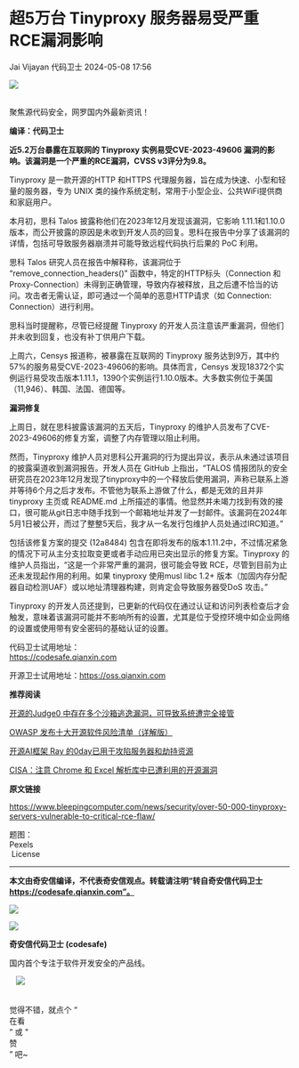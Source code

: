 #  超5万台 Tinyproxy 服务器易受严重RCE漏洞影响   
Jai Vijayan  代码卫士   2024-05-08 17:56  
  
![](https://mmbiz.qpic.cn/mmbiz_gif/Az5ZsrEic9ot90z9etZLlU7OTaPOdibteeibJMMmbwc29aJlDOmUicibIRoLdcuEQjtHQ2qjVtZBt0M5eVbYoQzlHiaw/640?wx_fmt=gif "")  
  
   
聚焦源代码安全，网罗国内外最新资讯！  
  
**编译：代码卫士**  
  
**近5.2万台暴露在互联网的 Tinyproxy 实例易受CVE-2023-49606 漏洞的影响。该漏洞是一个严重的RCE漏洞，CVSS v3评分为9.8。**  
  
  
  
Tinyproxy 是一款开源的HTTP 和HTTPS 代理服务器，旨在成为快速、小型和轻量的服务器，专为 UNIX 类的操作系统定制，常用于小型企业、公共WiFi提供商和家庭用户。  
  
本月初，思科 Talos 披露称他们在2023年12月发现该漏洞，它影响 1.11.1和1.10.0版本，而公开披露的原因是未收到开发人员的回复。思科在报告中分享了该漏洞的详情，包括可导致服务器崩溃并可能导致远程代码执行后果的 PoC 利用。  
  
思科 Talos 研究人员在报告中解释称，该漏洞位于 “remove_connection_headers()” 函数中，特定的HTTP标头（Connection 和 Proxy-Connection）未得到正确管理，导致内存被释放，且之后遭不恰当的访问。攻击者无需认证，即可通过一个简单的恶意HTTP请求（如 Connection: Connection）进行利用。  
  
思科当时提醒称，尽管已经提醒 Tinyproxy 的开发人员注意该严重漏洞，但他们并未收到回复，也没有补丁供用户下载。  
  
上周六，Censys 报道称，被暴露在互联网的 Tinyproxy 服务达到9万，其中约57%的服务易受CVE-2023-49606的影响。具体而言，Censys 发现18372个实例运行易受攻击版本1.11.1，1390个实例运行1.10.0版本。大多数实例位于美国（11,946）、韩国、法国、德国等。  
  
  
**漏洞修复**  
  
  
上周日，就在思科披露该漏洞的五天后，Tinyproxy 的维护人员发布了CVE-2023-49606的修复方案，调整了内存管理以阻止利用。  
  
然而，Tinyproxy 维护人员对思科公开漏洞的行为提出异议，表示从未通过该项目的披露渠道收到漏洞报告。开发人员在 GitHub 上指出，“TALOS 情报团队的安全研究员在2023年12月发现了tinyproxy中的一个释放后使用漏洞，声称已联系上游并等待6个月之后才发布。不管他为联系上游做了什么，都是无效的且并非 tinyproxy 主页或 README.md 上所描述的事情。他显然并未竭力找到有效的接口，很可能从git日志中随手找到一个邮箱地址并发了一封邮件。该漏洞在2024年5月1日被公开，而过了整整5天后，我才从一名发行包维护人员处通过IRC知道。”  
  
包括该修复方案的提交 (12a8484) 包含在即将发布的版本1.11.2中，不过情况紧急的情况下可从主分支拉取变更或者手动应用已突出显示的修复方案。Tinyproxy 的维护人员指出，“这是一个非常严重的漏洞，很可能会导致 RCE，尽管到目前为止还未发现起作用的利用。如果 tinyproxy 使用musl libc 1.2+ 版本（加固内存分配器自动检测UAF）或以地址清理器构建，则肯定会导致服务器受DoS 攻击。”  
  
Tinyproxy 的开发人员还提到，已更新的代码仅在通过认证和访问列表检查后才会触发，意味着该漏洞可能并不影响所有的设置，尤其是位于受控环境中如企业网络的设置或使用带有安全密码的基础认证的设置。  
  
  
  
代码卫士试用地址：  
https://codesafe.qianxin.com  
  
开源卫士试用地址：https://oss.qianxin.com  
  
  
  
  
  
  
  
  
  
  
  
  
**推荐阅读**  
  
[开源的Judge0 中存在多个沙箱逃逸漏洞，可导致系统遭完全接管](http://mp.weixin.qq.com/s?__biz=MzI2NTg4OTc5Nw==&mid=2247519400&idx=2&sn=e79b7a5da52b70449d7f2d6c99c8cab2&chksm=ea94bdc2dde334d48c4fc1fc698133c71550c937353091502e020643ff271de8656b39d98e84&scene=21#wechat_redirect)  
  
  
[OWASP 发布十大开源软件风险清单（详解版）](http://mp.weixin.qq.com/s?__biz=MzI2NTg4OTc5Nw==&mid=2247519303&idx=1&sn=df6dc31715e4c8d70ad22fe31af7eb03&chksm=ea94bd2ddde3343b6e37f517febd2d68bba0fe206dde6bab42bf696389f1ca4723bbdf8ccf78&scene=21#wechat_redirect)  
  
  
[开源AI框架 Ray 的0day已用于攻陷服务器和劫持资源](http://mp.weixin.qq.com/s?__biz=MzI2NTg4OTc5Nw==&mid=2247519162&idx=1&sn=3872fcc82018e2c561d9e4e7574f0c8e&chksm=ea94bad0dde333c6d504e2c7680caabb4badc973dd03223bab93d5b62e5469c4db22d966adf9&scene=21#wechat_redirect)  
  
  
[CISA：注意 Chrome 和 Excel 解析库中已遭利用的开源漏洞](http://mp.weixin.qq.com/s?__biz=MzI2NTg4OTc5Nw==&mid=2247518582&idx=2&sn=3e7fcf93d7c3d8fa193fcb72ed6c2347&chksm=ea94b81cdde3310af6e572040db0f7c2aba6bf5314cdb417d0ad4e7fffa194153e99860228a1&scene=21#wechat_redirect)  
  
  
  
  
**原文链接**  
  
  
https://www.bleepingcomputer.com/news/security/over-50-000-tinyproxy-servers-vulnerable-to-critical-rce-flaw/  
  
  
题图：  
Pexels  
 License  
  
****  
**本文由奇安信编译，不代表奇安信观点。转载请注明“转自奇安信代码卫士 https://codesafe.qianxin.com”。**  
  
  
  
  
![](https://mmbiz.qpic.cn/mmbiz_jpg/oBANLWYScMSf7nNLWrJL6dkJp7RB8Kl4zxU9ibnQjuvo4VoZ5ic9Q91K3WshWzqEybcroVEOQpgYfx1uYgwJhlFQ/640?wx_fmt=jpeg "")  
  
![](https://mmbiz.qpic.cn/mmbiz_jpg/oBANLWYScMSN5sfviaCuvYQccJZlrr64sRlvcbdWjDic9mPQ8mBBFDCKP6VibiaNE1kDVuoIOiaIVRoTjSsSftGC8gw/640?wx_fmt=jpeg "")  
  
**奇安信代码卫士 (codesafe)**  
  
国内首个专注于软件开发安全的产品线。  
  
   ![](https://mmbiz.qpic.cn/mmbiz_gif/oBANLWYScMQ5iciaeKS21icDIWSVd0M9zEhicFK0rbCJOrgpc09iaH6nvqvsIdckDfxH2K4tu9CvPJgSf7XhGHJwVyQ/640?wx_fmt=gif "")  
  
   
觉得不错，就点个 “  
在看  
” 或 "  
赞  
” 吧~  
  
